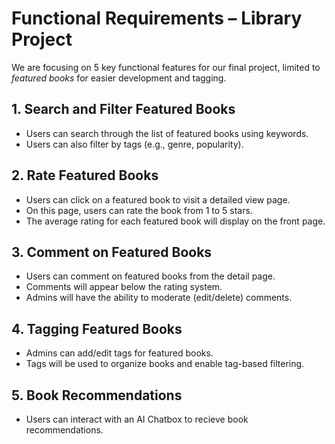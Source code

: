 
# Functional Requirements – Library Project

We are focusing on 5 key functional features for our final project, limited to *featured books* for easier development and tagging.

## 1. Search and Filter Featured Books
- Users can search through the list of featured books using keywords.
- Users can also filter by tags (e.g., genre, popularity).

## 2. Rate Featured Books
- Users can click on a featured book to visit a detailed view page.
- On this page, users can rate the book from 1 to 5 stars.
- The average rating for each featured book will display on the front page.

## 3. Comment on Featured Books
- Users can comment on featured books from the detail page.
- Comments will appear below the rating system.
- Admins will have the ability to moderate (edit/delete) comments.

## 4. Tagging Featured Books
- Admins can add/edit tags for featured books.
- Tags will be used to organize books and enable tag-based filtering.

## 5. Book Recommendations
- Users can interact with an AI Chatbox to recieve book recommendations. 
